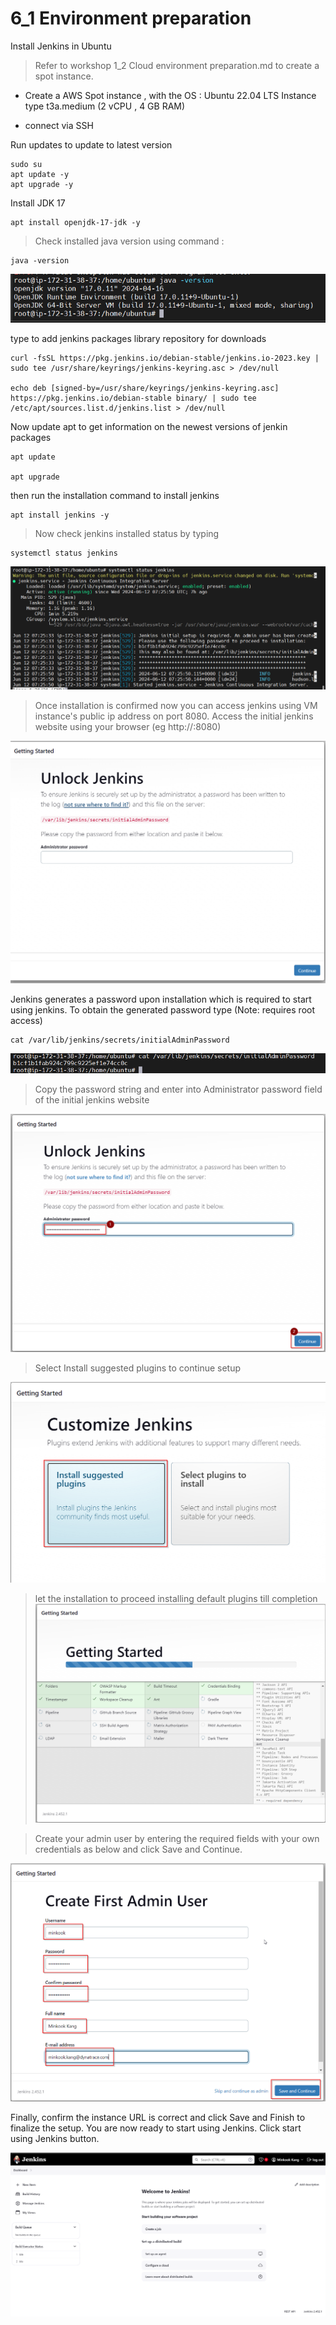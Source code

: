 # 6_1 Environment preparation

Install Jenkins in Ubuntu

> Refer to workshop 1_2 Cloud environment preparation.md to create a spot instance. 

- Create a AWS Spot instance , with the 
  OS : Ubuntu 22.04 LTS
  Instance type t3a.medium  (2 vCPU , 4 GB RAM)

- connect via SSH

Run updates to update to latest version
```
sudo su
apt update -y
apt upgrade -y
```

Install JDK 17
```
apt install openjdk-17-jdk -y
```


> Check installed java version using command : 
```
java -version
```
 
![](https://github.com/hakansuku/D1APACTraining/blob/main/images/SRE/jdkversion.png?raw=true)

type to add jenkins packages library repository for downloads

```
curl -fsSL https://pkg.jenkins.io/debian-stable/jenkins.io-2023.key | sudo tee /usr/share/keyrings/jenkins-keyring.asc > /dev/null

echo deb [signed-by=/usr/share/keyrings/jenkins-keyring.asc]  https://pkg.jenkins.io/debian-stable binary/ | sudo tee /etc/apt/sources.list.d/jenkins.list > /dev/null

```

Now update apt to get information on the newest versions of jenkin packages
```
apt update

apt upgrade
```
then run the installation command to install jenkins
```
apt install jenkins -y
```

> Now check jenkins installed status by typing
```
systemctl status jenkins
```
![](https://github.com/hakansuku/D1APACTraining/blob/main/images/SRE/jenkinsservice.png?raw=true)

> Once installation is confirmed now you can access jenkins using VM instance's public ip address on port 8080.
Access the initial jenkins website using your browser (eg http://<your public ip address>:8080)

![](https://github.com/hakansuku/D1APACTraining/blob/main/images/SRE/unlockJenkins.png?raw=true)

Jenkins generates a password upon installation which is required to start using jenkins.
To obtain the generated password type (Note: requires root access)
```
cat /var/lib/jenkins/secrets/initialAdminPassword
```

![](https://github.com/hakansuku/D1APACTraining/blob/main/images/SRE/adminpass.png?raw=true)

> Copy the password string and enter into Administrator password field of the initial jenkins website

![](https://github.com/hakansuku/D1APACTraining/blob/main/images/SRE/passwordcontinue.png?raw=true)

> Select Install suggested plugins to continue setup

![](https://github.com/hakansuku/D1APACTraining/blob/main/images/SRE/suggestedplugins.png?raw=true)

> let the installation to proceed installing default plugins till completion
![](https://github.com/hakansuku/D1APACTraining/blob/main/images/SRE/installplugins.png?raw=true)

> Create your admin user by entering the required fields with your own credentials as below and click Save and Continue.

![](https://github.com/hakansuku/D1APACTraining/blob/main/images/SRE/createadminuser.png?raw=true)

Finally, confirm the instance URL is correct and click Save and Finish to finalize the setup.
You are now ready to start using Jenkins.  Click start using Jenkins button. 

![](https://github.com/hakansuku/D1APACTraining/blob/main/images/SRE/jenkinsstartpage.png?raw=true)





